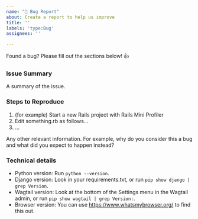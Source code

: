 ```yaml
---
name: "🐞 Bug Report"
about: Create a report to help us improve
title: ''
labels: 'type:Bug'
assignees: ''

---
```


Found a bug? Please fill out the sections below! 👍

### Issue Summary

A summary of the issue.

### Steps to Reproduce

1. (for example) Start a new Rails project with Rails Mini Profiler
2. Edit something.rb as follows...
3. ...

Any other relevant information. For example, why do you consider this a bug and what did you expect to happen instead?

### Technical details

* Python version: Run `python --version`.
* Django version: Look in your requirements.txt, or run `pip show django | grep Version`.
* Wagtail version: Look at the bottom of the Settings menu in the Wagtail admin, or run `pip show wagtail | grep Version:`.
* Browser version: You can use https://www.whatsmybrowser.org/ to find this out.
